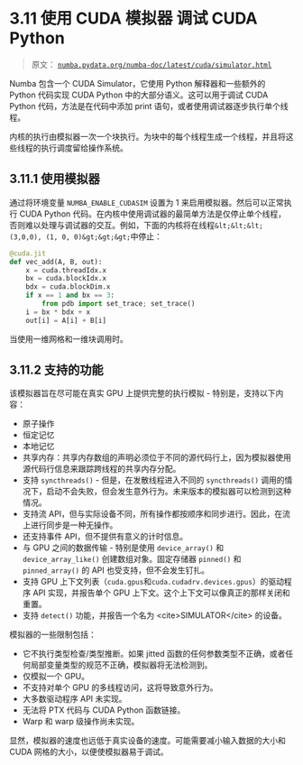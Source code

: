 # 3.11 使用 CUDA 模拟器  调试 CUDA Python

> 原文： [`numba.pydata.org/numba-doc/latest/cuda/simulator.html`](http://numba.pydata.org/numba-doc/latest/cuda/simulator.html)

Numba 包含一个 CUDA Simulator，它使用 Python 解释器和一些额外的 Python 代码实现 CUDA Python 中的大部分语义。这可以用于调试 CUDA Python 代码，方法是在代码中添加 print 语句，或者使用调试器逐步执行单个线程。

内核的执行由模拟器一次一个块执行。为块中的每个线程生成一个线程，并且将这些线程的执行调度留给操作系统。

## 3.11.1 使用模拟器

通过将环境变量 `NUMBA_ENABLE_CUDASIM` 设置为 1 来启用模拟器。然后可以正常执行 CUDA Python 代码。在内核中使用调试器的最简单方法是仅停止单个线程，否则难以处理与调试器的交互。例如，下面的内核将在线程`&lt;&lt;&lt;(3,0,0), (1, 0, 0)&gt;&gt;&gt;`中停止：

```py
@cuda.jit
def vec_add(A, B, out):
    x = cuda.threadIdx.x
    bx = cuda.blockIdx.x
    bdx = cuda.blockDim.x
    if x == 1 and bx == 3:
        from pdb import set_trace; set_trace()
    i = bx * bdx + x
    out[i] = A[i] + B[i]

```

当使用一维网格和一维块调用时。

## 3.11.2 支持的功能

该模拟器旨在尽可能在真实 GPU 上提供完整的执行模拟 - 特别是，支持以下内容：

*   原子操作
*   恒定记忆
*   本地记忆
*   共享内存：共享内存数组的声明必须位于不同的源代码行上，因为模拟器使用源代码行信息来跟踪跨线程的共享内存分配。
*   支持 `syncthreads()` - 但是，在发散线程进入不同的 `syncthreads()` 调用的情况下，启动不会失败，但会发生意外行为。未来版本的模拟器可以检测到这种情况。
*   支持流 API，但与实际设备不同，所有操作都按顺序和同步进行。因此，在流上进行同步是一种无操作。
*   还支持事件 API，但不提供有意义的计时信息。
*   与 GPU 之间的数据传输 - 特别是使用 `device_array()` 和 `device_array_like()` 创建数组对象。固定存储器 `pinned()` 和 `pinned_array()` 的 API 也受支持，但不会发生钉扎。
*   支持 GPU 上下文列表（`cuda.gpus`和`cuda.cudadrv.devices.gpus`）的驱动程序 API 实现，并报告单个 GPU 上下文。这个上下文可以像真正的那样关闭和重置。
*   支持 `detect()` 功能，并报告一个名为 &lt;cite&gt;SIMULATOR&lt;/cite&gt; 的设备。

模拟器的一些限制包括：

*   它不执行类型检查/类型推断。如果 jitted 函数的任何参数类型不正确，或者任何局部变量类型的规范不正确，模拟器将无法检测到。
*   仅模拟一个 GPU。
*   不支持对单个 GPU 的多线程访问，这将导致意外行为。
*   大多数驱动程序 API 未实现。
*   无法将 PTX 代码与 CUDA Python 函数链接。
*   Warp 和 warp 级操作尚未实现。

显然，模拟器的速度也远低于真实设备的速度。可能需要减小输入数据的大小和 CUDA 网格的大小，以便使模拟器易于调试。